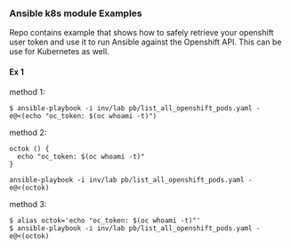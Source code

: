 ### Ansible k8s module Examples
Repo contains example that shows how to safely retrieve your openshift user token 
and use it to run Ansible against the Openshift API. This can be use for Kubernetes as well.

#### Ex 1

method 1:
```
$ ansible-playbook -i inv/lab pb/list_all_openshift_pods.yaml -e@<(echo "oc_token: $(oc whoami -t)")
```

method 2:
```
octok () {
  echo "oc_token: $(oc whoami -t)"
}

ansible-playbook -i inv/lab pb/list_all_openshift_pods.yaml -e@<(octok)
```

method 3:
```
$ alias octok='echo "oc_token: $(oc whoami -t)"'
$ ansible-playbook -i inv/lab pb/list_all_openshift_pods.yaml -e@<(octok)
```
